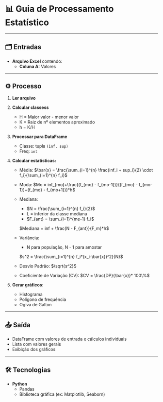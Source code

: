 # 📊 Guia de Processamento Estatístico
---

## 🗂️ Entradas

- **Arquivo Excel** contendo:
  - **Coluna A:** Valores

---

## ⚙️ Processo

1. **Ler arquivo**
2. **Calcular classess**
    - H = Maior valor - menor valor    
    - K = Raiz de nº elementos aproximado
    - h = K/H
3. **Processar para DataFrame**
   - Classe: tupla `(inf, sup)`
   - Freq: `int`
4. **Calcular estatísticas:**
   - Média: $\bar{x} = \frac{\sum_{i=1}^{n} \frac{inf_i + sup_i}{2} \cdot f_i}{\sum_{i=1}^{n} f_i}$

   - Moda: $Mo = inf_{mo}+\frac{(f_{mo} - f_{mo-1})}{(f_{mo} - f_{mo-1})+(f_{mo} - f_{mo+1})}*h$

   - Mediana:
      - $N = \frac{\sum_{i=1}^{n} f_i}{2}$
      - L = inferior da classe mediana
      - $F_{ant} = \sum_{i=1}^{me-1} f_i$

      $Mediana = inf + \frac{N - F_{ant}}{F_m}*h$

   - Variância: 
      - N para população, N - 1 para amostar
   
      $s^2 = \frac{\sum_{i=1}^{n} f_i*(x_i-\bar{x})^2}{N}$

   - Desvio Padrão: $\sqrt{s^2}$

   - Coeficiente de Variação (CV): $CV = \frac{DP}{\bar{x}}* 100\%$

5. **Gerar gráficos:**
   - Histograma
   - Polígono de frequência
   - Ogiva de Galton

---

## 📤 Saída

- DataFrame com valores de entrada e cálculos individuais
- Lista com valores gerais
- Exibição dos gráficos

---

## 🛠️ Tecnologias

- **Python**
  - Pandas
  - Biblioteca gráfica (ex: Matplotlib, Seaborn)
